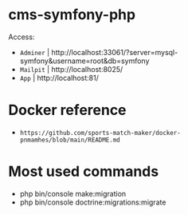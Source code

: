 # cms-symfony-php


Access:

- `Adminer` | http://localhost:33061/?server=mysql-symfony&username=root&db=symfony
- `Mailpit` | http://localhost:8025/
- `App` | http://localhost:81/


# Docker reference
- `https://github.com/sports-match-maker/docker-pnmamhes/blob/main/README.md`



# Most used commands

- php bin/console make:migration
- php bin/console doctrine:migrations:migrate